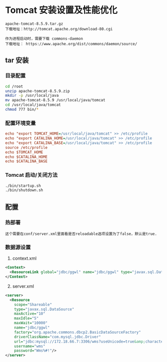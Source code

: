 # Tomcat 安装设置及性能优化

    apache-tomcat-8.5.9.tar.gz
    下载地址：http://tomcat.apache.org/download-80.cgi

    作为进程启动时，需要下载 commons-daemon
    下载地址： https://www.apache.org/dist/commons/daemon/source/

## tar 安装

### 目录配置

  ```bash
  cd /root
  unzip apache-tomcat-8.5.9.zip
  mkdir -p /usr/local/java
  mv apache-tomcat-8.5.9 /usr/local/java/tomcat
  cd /usr/local/java/tomcat
  chmod 777 bin/*
  ```

### 配置环境变量

  ```ini
  echo "export TOMCAT_HOME=/usr/local/java/tomcat" >> /etc/profile
  echo "export CATALINA_HOME=/usr/local/java/tomcat" >> /etc/profile
  echo "export CATALINA_BASE=/usr/local/java/tomcat" >> /etc/profile
  source /etc/profile
  echo $TOMCAT_HOME
  echo $CATALINA_HOME
  echo $CATALINA_BASE
  ```

### Tomcat 启动/关闭方法

  ```bash
  ./bin/startup.sh
  ./bin/shutdown.sh
  ```

## 配置

### 热部署

    这个需要在conf/server.xml里面看是否reloadable选项设置为了false，默认是true.

### 数据源设置

1. context.xml
```xml
<Context>
  <ResourceLink global="jdbc/ggwl" name="jdbc/ggwl" type="javax.sql.DataSource"/>
</Context>
```

2. server.xml
```xml
<server>
  <Resource 
    scope="Shareable" 
    type="javax.sql.DataSource" 
    maxActive="10" 
    maxIdle="5" 
    maxWait="10000" 
    name="jdbc/ggwl" 
    factory="org.apache.commons.dbcp2.BasicDataSourceFactory" 
    driverClassName="com.mysql.jdbc.Driver" 
    url="jdbc:mysql://172.18.66.7:3306/wms?useUnicode=true&amp;characterEncoding=utf8" 
    username="wms"
    password="Wms%#!"/>
</server>

```